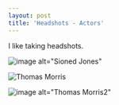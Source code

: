 ```yaml
---
layout: post
title: 'Headshots - Actors'
---
```

I like taking headshots. 

![image](src="https://jzoobshoots.com/#jp-carousel-112") alt="Sioned Jones"

<img src="https://www.flickr.com/photos/199618685@N03/53364376303/in/album-72177720313030098/" alt="Thomas Morris">

![image](https://photos.google.com/u/2/photo/AF1QipPPJDbPU8qjuKzzABeKS3HjlhhlQNnQf36qV0-j)  alt="Thomas Morris2"
